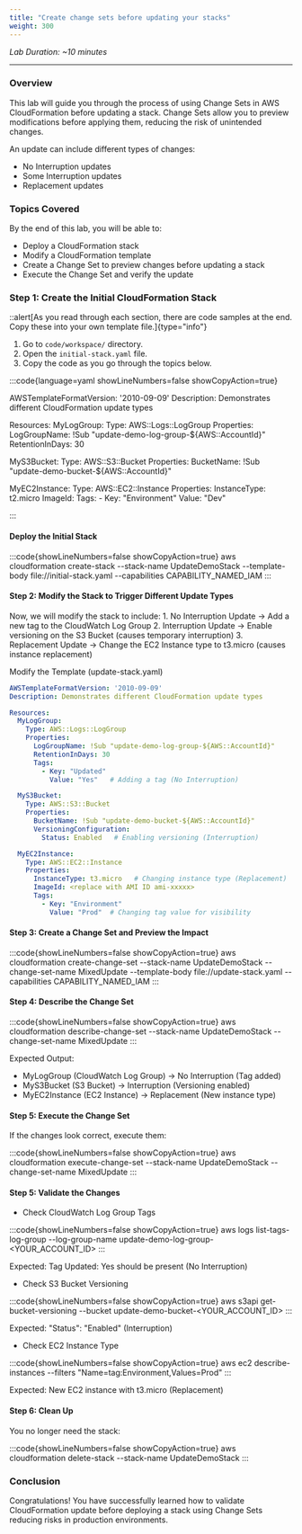 ```yaml
---
title: "Create change sets before updating your stacks"
weight: 300
---
```


_Lab Duration: ~10 minutes_

---

### Overview

This lab will guide you through the process of using Change Sets in AWS CloudFormation before updating a stack. Change Sets allow you to preview modifications before applying them, reducing the risk of unintended changes.

An update can include different types of changes:

+ No Interruption updates
+ Some Interruption updates
+ Replacement updates

### Topics Covered

By the end of this lab, you will be able to:

+ Deploy a CloudFormation stack
+ Modify a CloudFormation template
+ Create a Change Set to preview changes before updating a stack
+ Execute the Change Set and verify the update


### Step 1: Create the Initial CloudFormation Stack

::alert[As you read through each section, there are code samples at the end. Copy these into your own template file.]{type="info"}

1. Go to `code/workspace/` directory.
2. Open the `initial-stack.yaml` file.
3. Copy the code as you go through the topics below.

:::code{language=yaml showLineNumbers=false showCopyAction=true}

AWSTemplateFormatVersion: '2010-09-09'
Description: Demonstrates different CloudFormation update types

Resources:
  MyLogGroup:
    Type: AWS::Logs::LogGroup
    Properties:
      LogGroupName: !Sub "update-demo-log-group-${AWS::AccountId}"
      RetentionInDays: 30

  MyS3Bucket:
    Type: AWS::S3::Bucket
    Properties:
      BucketName: !Sub "update-demo-bucket-${AWS::AccountId}"

  MyEC2Instance:
    Type: AWS::EC2::Instance
    Properties:
      InstanceType: t2.micro
      ImageId: <replace with AMI ID ami-xxxxx>
      Tags:
        - Key: "Environment"
          Value: "Dev"

:::

#### Deploy the Initial Stack

:::code{showLineNumbers=false showCopyAction=true}
aws cloudformation create-stack --stack-name UpdateDemoStack --template-body file://initial-stack.yaml --capabilities CAPABILITY_NAMED_IAM
:::

#### Step 2: Modify the Stack to Trigger Different Update Types
Now, we will modify the stack to include:
	1.	No Interruption Update → Add a new tag to the CloudWatch Log Group
	2.	Interruption Update → Enable versioning on the S3 Bucket (causes temporary interruption)
	3.	Replacement Update → Change the EC2 Instance type to t3.micro (causes instance replacement)

Modify the Template (update-stack.yaml)

```yaml
AWSTemplateFormatVersion: '2010-09-09'
Description: Demonstrates different CloudFormation update types

Resources:
  MyLogGroup:
    Type: AWS::Logs::LogGroup
    Properties:
      LogGroupName: !Sub "update-demo-log-group-${AWS::AccountId}"
      RetentionInDays: 30
      Tags:
        - Key: "Updated"
          Value: "Yes"   # Adding a tag (No Interruption)

  MyS3Bucket:
    Type: AWS::S3::Bucket
    Properties:
      BucketName: !Sub "update-demo-bucket-${AWS::AccountId}"
      VersioningConfiguration:
        Status: Enabled   # Enabling versioning (Interruption)

  MyEC2Instance:
    Type: AWS::EC2::Instance
    Properties:
      InstanceType: t3.micro   # Changing instance type (Replacement)
      ImageId: <replace with AMI ID ami-xxxxx>
      Tags:
        - Key: "Environment"
          Value: "Prod"  # Changing tag value for visibility
```

#### Step 3: Create a Change Set and Preview the Impact


:::code{showLineNumbers=false showCopyAction=true}
aws cloudformation create-change-set --stack-name UpdateDemoStack --change-set-name MixedUpdate --template-body file://update-stack.yaml --capabilities CAPABILITY_NAMED_IAM
:::

#### Step 4: Describe the Change Set


:::code{showLineNumbers=false showCopyAction=true}
aws cloudformation describe-change-set --stack-name UpdateDemoStack --change-set-name MixedUpdate
:::

Expected Output:
+ MyLogGroup (CloudWatch Log Group) → No Interruption (Tag added)
+ MyS3Bucket (S3 Bucket) → Interruption (Versioning enabled)
+ MyEC2Instance (EC2 Instance) → Replacement (New instance type)

#### Step 5: Execute the Change Set

If the changes look correct, execute them:


:::code{showLineNumbers=false showCopyAction=true}
aws cloudformation execute-change-set --stack-name UpdateDemoStack --change-set-name MixedUpdate
:::

#### Step 5: Validate the Changes

+ Check CloudWatch Log Group Tags

:::code{showLineNumbers=false showCopyAction=true}
aws logs list-tags-log-group --log-group-name update-demo-log-group-<YOUR_ACCOUNT_ID>
:::

Expected: Tag Updated: Yes should be present (No Interruption)

+ Check S3 Bucket Versioning

:::code{showLineNumbers=false showCopyAction=true}
aws s3api get-bucket-versioning --bucket update-demo-bucket-<YOUR_ACCOUNT_ID>
:::

Expected: "Status": "Enabled" (Interruption)

+ Check EC2 Instance Type

:::code{showLineNumbers=false showCopyAction=true}
aws ec2 describe-instances --filters "Name=tag:Environment,Values=Prod"
:::

Expected: New EC2 instance with t3.micro (Replacement)

#### Step 6: Clean Up 

You no longer need the stack:

:::code{showLineNumbers=false showCopyAction=true}
aws cloudformation delete-stack --stack-name UpdateDemoStack
:::

### Conclusion
Congratulations! You have successfully learned how to validate CloudFormation update before deploying a stack using Change Sets reducing risks in production environments.